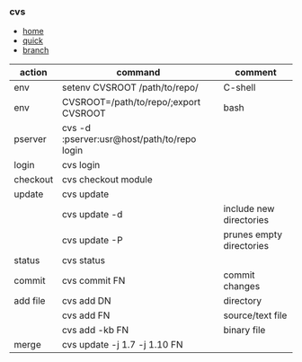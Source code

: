 ### cvs

+ [home](http://www.nongnu.org/cvs/)
+ [quick](https://www.cs.umb.edu/~srevilak/cvs.html)
+ [branch](http://ximbiot.com/cvs/manual/feature/cvs_5.html#SEC60)

|action|command|comment|
|---    |---    |---    |
|env|setenv CVSROOT /path/to/repo/|C-shell|
|env|CVSROOT=/path/to/repo/;export CVSROOT |bash|
|pserver|cvs -d :pserver:usr@host/path/to/repo login|
|login|cvs  login|
|checkout|cvs checkout module|
|update|cvs update|
|   |cvs update -d|include new directories|
|   |cvs update -P|prunes empty directories|
|status|cvs status||
|commit|cvs commit FN|commit changes|
|add file|cvs add DN|directory |
|   |cvs add FN| source/text file|
|   |cvs add -kb FN|binary file|
|merge|cvs update -j 1.7 -j 1.10 FN| |